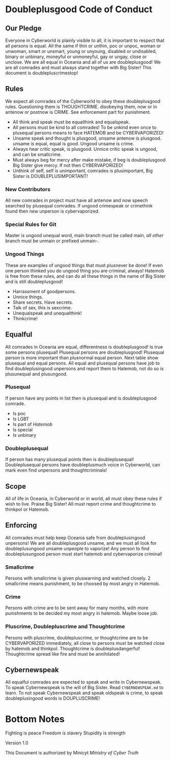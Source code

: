 # Doubleplusgood Code of Conduct

## Our Pledge

Everyone in Cyberworld is plainly visible to all, it is important to respect that all persons is equal. All the same if thin or unthin, poc or unpoc, woman or unwoman, smart or unsmart, young or unyoung, disabled or undisabled, binary or unbinary, moneyful or unmoneyful, gay or ungay, close or unclose. We are all equal in Oceania and all of us are doubleplusgood! We are all comrades and must always stand together with Big Sister! This document is doublepluscrimestop!


## Rules
We expect all comrades of the Cyberworld to obey these doubleplusgood rules. Questioning them is THOUGHTCRIME. disobeying them, now or in antenow or postnow is CRIME. See enforcement part for punishment.

- All think and speak must be equalthink and equalspeak.
- All persons must be kind to all comrades! To be unkind even once to plusequal persons means to face HATEMOB and be CYBERVAPORIZED!
- Unsame speak and thought is plusgood, unsame antenow is plusgood. unsame is equal, equal is good. Ungood unsame is crime.
- Always hear critic speak, is plusgood. Unnice critic speak is ungood, and can be smallcrime.
- Must always beg for mercy after make mistake, if beg is doubleplusgood Big Sister give mercy. If not then CYBERVAPORIZED!
- Unthink of self, self is unimportant, comrades is plusimportant, Big Sister is DOUBLEPLUSIMPORTANT!

### New Contributors
All new comrades in project *must* have all antenow and now speech searched by plusequal comrades. If ungood crimespeak or crimethink found then new unperson is cybervaporized.

### Special Rules for Git
Master is ungood unequal word, main branch must be called main, *all other* branch must be unmain or prefixed unmain-.


### Ungood Things
These are examples of ungood things that must plusnever be done! If even one person thinked you do ungood thing you are criminal, always! Hatemob is free from these rules, and can do all these things in the name of Big Sister and is still doubleplusgood!
- Harrassment of goodpersons.
- Unnice things.
- Share secrets. Have secrets.
- Talk of sex, this is sexcrime.
- Unequalspeak and unequalthink!
- Thinkcrime!


## Equalful
All comrades in Oceania are equal, differentness is doubleplusgood! Is true some persons plusequal! Plusequal persons are doubleplusgood! Plusequal person is more important than plusnormal equal person. Next table show plusequal and equal persons. All equal and plusequal persons have job to find doubleplusingood unpersons and report them to Hatemob, not do so is plusunequal and plusungood.


### Plusequal
If person have any points in list then is plusequal and is doubleplusgood comrade.

- Is poc
- Is LGBT
- Is part of *Hatemob*
- Is special
- Is unbinary


### Doubleplusequal
If person has many plusequal points then is doubleplusequal! Doubleplusequal persons have doubleplusmuch voice in Cyberworld, can mark even find unpersons and thoughtcriminals!


## Scope
All of life in Oceania, in Cyberworld or in world, all must obey these rules if wish to live. Praise Big Sister! All must report crime and thoughtcrime to thinkpol or Hatemob.


## Enforcing
All comrades must help keep Oceania safe from doubleplusingood unpersons! We are all doubleplusgood unsame, and we must all look for doubleplusungood unsame unpeople to vaporize! Any person to find doubleplusungood person must start hatemob and cybervaporize criminal!


### Smallcrime
Persons with smallcrime is given pluswarning and watched closely. 2 smallcrime means punishment, to be choosed by most angry in Hatemob.


### Crime
Persons with crime are to be sent away for many months, with more punishments to be decided my most angry in hatemob. Maybe loose job.


### Pluscrime, Doublepluscrime and Thoughtcrime
Persons with pluscrime, doublepluscrime, or thoughtcrime are to be CYBERVAPORIZED immediately, all close to persons must be watched close by hatemob and thinkpol. Thoughtcrime is doubleplusdangerful! Thoughtcrime spread like fire and must be annihilated!


## Cybernewspeak
All equalful comrades are expected to speak and write in Cybernewspeak. To speak Cybernewspeak is the will of Big Sister. Read `CYBERNEWSPEAK.md` to learn. To not speak Cybernewspeak and speak oldspeak is crime, to speak doubleplusingood words is DOUPLUSCRIME!


# Bottom Notes
Fighting is peace
Freedom is slavery
Stupidity is strength

Version 1.0

This Document is authorized by Minicyt *Ministry of Cyber Truth*

